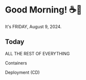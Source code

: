 # Good Morning! ☕🌅

It's FRIDAY, August 9, 2024.

## Today

ALL THE REST OF EVERYTHING

Containers

Deployment (CD)